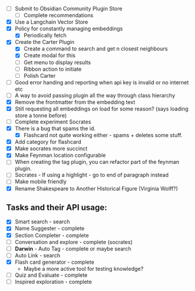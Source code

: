 - [ ] Submit to Obsidian Community Plugin Store
  - [ ] Complete recommendations
- [x] Use a Langchain Vector Store
- [x] Policy for constantly managing embeddings
  - [x] Periodically fetch
- [x] Create the Carter Plugin
  - [x] Create a command to search and get n closest neighbours
  - [x] Create modal for this
  - [ ] Get menu to display results
  - [ ] Ribbon action to initiate
  - [ ] Polish Carter 
- [ ] Good error handing and reporting when api key is invalid or no internet etc
- [ ] A way to avoid passing plugin all the way through class hierarchy
- [x] Remove the frontmatter from the embedding text
- [x] Still requesting all embeddings on load for some reason? (says loading store a tonne before)
- [ ] Complete experiment Socrates
- [x] There is a bug that spams the id.
  - [x] Flashcard not quite working either - spams + deletes some stuff.
- [x] Add category for flashcard
- [x] Make socrates more succinct
- [x] Make Feynman location configurable
- [ ] When creating the tag plugin, you can refactor part of the feynman plugin.
- [ ] Socrates - If using a highlight - go to end of paragraph instead
- [ ] Make mobile friendly
- [x] Rename Shakespeare to Another Historical Figure (Virginia Wolff?)

## Tasks and their API usage:

- [x] Smart search - search
- [x] Name Suggester - complete
- [x] Section Completer - complete
- [ ] Conversation and explore - complete (socrates)
- [ ] **Darwin** - Auto Tag - complete or maybe search
- [ ] Auto Link - search
- [x] Flash card generator - complete
  - Maybe a more active tool for testing knowledge?
- [ ] Quiz and Evaluate - complete
- [ ] Inspired exploration - complete
